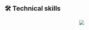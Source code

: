 ## 🛠️ Technical skills 
<p align="center">
  <a href="https://skillicons.dev">
    <img src="https://skillicons.dev/icons?i=c,js,html,css,docker,py,go,git" />
  </a>
</p>

<!--
**Raterfy/Raterfy** is a ✨ _special_ ✨ repository because its `README.md` (this file) appears on your GitHub profile.

Here are some ideas to get you started:

- 🔭 I’m currently working on ...
- 🌱 I’m currently learning ...
- 👯 I’m looking to collaborate on ...
- 🤔 I’m looking for help with ...
- 💬 Ask me about ...
- 📫 How to reach me: ...
- 😄 Pronouns: ...
- ⚡ Fun fact: ...
-->

